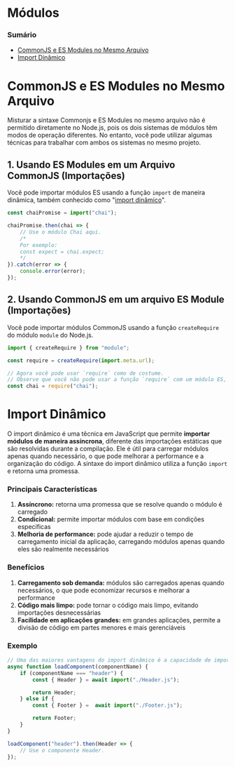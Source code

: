 # Módulos

### Sumário

- [CommonJS e ES Modules no Mesmo Arquivo](#commonjs-es-mesmo-arquivo)
- [Import Dinâmico](#import-dinamico)

# <a id="commonjs-es-mesmo-arquivo">CommonJS e ES Modules no Mesmo Arquivo</a>

Misturar a sintaxe Commonjs e ES Modules no mesmo arquivo não é permitido diretamente no Node.js, pois os dois sistemas de módulos têm modos de operação diferentes. No entanto, você pode utilizar algumas técnicas para trabalhar com ambos os sistemas no mesmo projeto.

## 1. Usando ES Modules em um Arquivo CommonJS (Importações)

Você pode importar módulos ES usando a função `import` de maneira dinâmica, também conhecido como "[import dinâmico](#import-dinamico)".

```JavaScript
const chaiPromise = import("chai");

chaiPromise.then(chai => {
    // Use o módulo Chai aqui.
    /*
    Por exemplo:
    const expect = chai.expect;
    */
}).catch(error => {
    console.error(error);
});
```

## 2. Usando CommonJS em um arquivo ES Module (Importações)

Você pode importar módulos CommonJS usando a função `createRequire` do módulo `module` do Node.js.

```JavaScript
import { createRequire } from "module";

const require = createRequire(import.meta.url);

// Agora você pode usar `require` como de costume.
// Observe que você não pode usar a função `require` com um módulo ES, isto é só um exemplo.
const chai = require("chai");
```

# <a id="import-dinamico">Import Dinâmico</a>

O import dinâmico é uma têcnica em JavaScript que permite **importar módulos de maneira assíncrona**, diferente das importações estáticas que são resolvidas durante a compilação. Ele é útil para carregar módulos apenas quando necessário, o que pode melhorar a performance e a organização do código. A sintaxe do import dinâmico utiliza a função `import` e retorna uma promessa.

### Principais Características

1. **Assíncrono:** retorna uma promessa que se resolve quando o módulo é carregado
2. **Condicional:** permite importar módulos com base em condições específicas
3. **Melhoria de performance:** pode ajudar a reduzir o tempo de carregamento inicial da aplicação, carregando módulos apenas quando eles são realmente necessários

### Benefícios

1. **Carregamento sob demanda:** módulos são carregados apenas quando necessários, o que pode economizar recursos e melhorar a performance
2. **Código mais limpo:** pode tornar o código mais limpo, evitando importações desnecessárias
3. **Facilidade em aplicações grandes:** em grandes aplicações, permite a divisão de código em partes menores e mais gerenciáveis

### Exemplo

```JavaScript
// Uma das maiores vantagens do import dinâmico é a capacidade de importar módulos condicionalmente.
async function loadComponent(componentName) {
    if (componentName === "header") {
        const { Header } = await import("./Header.js");

        return Header;
    } else if {
        const { Footer } =  await import("./Footer.js");

        return Footer;
    }
}

loadComponent("header").then(Header => {
    // Use o componente Header.
});
```